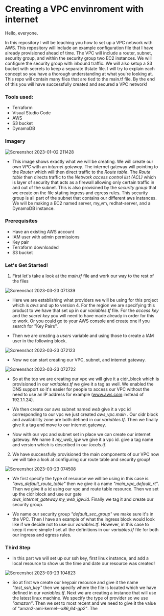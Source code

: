 # Creating a VPC envinroment with internet
Hello, everyone. 

In this repository I will be teaching you how to set up a VPC network with AWS. This repository will include an example configuration file that I have already provisioned ahead of time. The VPC will include a router, subnet, security group, and within the security group two EC2 instances. We will configure the security group with inbound traffic. We will also setup a S3 bucket with secrets to keep a separate tfstate file. I will try to explain each concept so you have a thorough understanding at what you're looking at. This repo will contain many files that are tied to the main.tf file. By the end of this you will have successfully created and secured a VPC network!

### Tools used: 
* Terraform 
* Visual Studio Code
* AWS
* S3 bucket
* DynamoDB

### Imagery

![Screenshot 2023-01-02 211428](https://user-images.githubusercontent.com/108555140/227068716-5a0714c3-c461-4c9e-aa85-76ae30da7e88.png)

- This image shows exactly what we will be creating. We will create our own *VPC* with an *internet gateway*. The internet gateway will pointing to the *Router* which will then direct traffic to the *Route table*. The *Route table* then directs traffic to the *Network access control list (ACL)* which is layer of security that acts as a firewall allowing only certain traffic in and out of the subnet. This is also provisined by the *security group* that we create on the file stating ingress and egress rules. This security group is all part of the subnet that contains our different aws instances. We will be making a EC2 named server, my_vm, redhat-server, and a DynamoDB instance.

### Prerequisites

- Have an existing AWS account
- IAM user with admin permissions
- Key pair
- Terraform downloaded
- S3 bucket

### Let's Get Started!

1. First let's take a look at the *main.tf* file and work our way to the rest of the files

![Screenshot 2023-03-23 071339](https://user-images.githubusercontent.com/108555140/227200810-c751f445-7679-4caf-99b7-d1b31b4df65f.png)

- Here we are establishing what providers we will be using for this project which is *aws* and up to version 4. For the region we are specifying this product to we have that set up in our *variables.tf* file. For the *access key* and the *secret key* you will need to have made already in order for this to work. Or you could go to your AWS console and create one if you search for "Key Pairs".

- Then we are creating a *users* variable and using those to create a IAM user in the following block.

![Screenshot 2023-03-23 072123](https://user-images.githubusercontent.com/108555140/227202551-4ab07da9-eeb6-4527-a5b7-714f54fe72a5.png)

- Now we can start creating our VPC, subnet, and internet gateway.

![Screenshot 2023-03-23 072722](https://user-images.githubusercontent.com/108555140/227203665-bd196b0c-c678-4b0e-a128-0ee84b227496.png)

- So at the top we are creating our vpc we will give it a cidr_block which is provisioned in our *variables.tf* we give it a tag as well. We enabled the DNS support so it's easier for people to access our VPC without the need to use an IP address for example (www.aws.com instead of 192.1.1.24).

- We then create our aws subnet named *web* give it a vpc id corresponding to our vpc we just created *aws_vpc.main* . Our cidr block and availability zone are both defined in our *variables.tf*. Then we finally give it a tag and move to our internet gateway.

- Now with our vpc and subnet set in place we can create our internet gateway. We name it *my_web_igw* we give it a vpc id. give a tag name and version which is described in our *locals.tf*.

2. We have successfully provisioned the main components of our VPC now we will take a look at configuring our route table and security group!

![Screenshot 2023-03-23 074508](https://user-images.githubusercontent.com/108555140/227209141-65da9345-a6ca-427c-9c31-0d08c9f3cd4c.png)

- We first specify the type of resource we will be using in this case is *"aws_default_route_table"* then we give it a name *"main_vpc_default_rt"*. Then we give it a id using our vpc and route table resource. Then we set up the cidr block and use our gate *aws_internet_gateway.my_web_igw.id*. Finally we tag it and create our security group.

- We name our security group *"default_sec_group"* we make sure it's in the VPC. Then I have an example of what the ingress block would look like if we decide not to use our *variables.tf*. However, in this case to keep it more simple I set all the definitions in our *variables.tf* file for both our ingress and egress rules.

### Third Step

- In this part we will set up our ssh key, first linux instance, and add a local resource to show us the time and date our resource was created!

![Screenshot 2023-03-23 104823](https://user-images.githubusercontent.com/108555140/227259332-74d17726-5d10-467d-8809-78aa64fa7ee4.png)

- So at first we create our keypair resource and give it the name *"test_ssh_key"* then we specify where the file is located which we have defined in our *variables.tf*. Next we are creating a instance that will use the latest linux machine. We specify the type of provider so we use *"amazon"*. Then we set to most recent and we need to give it the value of "amzn2-ami-kernel-*-x86_64-gp2"*. The 
